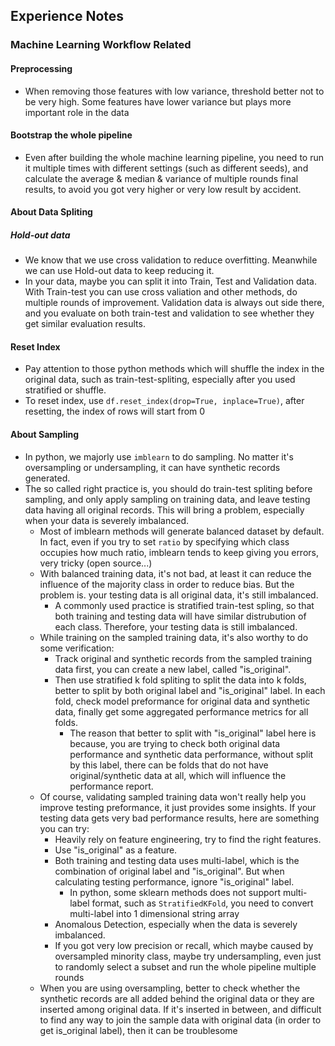## Experience Notes

### Machine Learning Workflow Related
#### Preprocessing
* When removing those features with low variance, threshold better not to be very high. Some features have lower variance but plays more important role in the data
#### Bootstrap the whole pipeline
* Even after building the whole machine learning pipeline, you need to run it multiple times with different settings (such as different seeds), and calculate the average & median & variance of multiple rounds final results, to avoid you got very higher or very low result by accident.
#### About Data Spliting
##### Hold-out data
* We know that we use cross validation to reduce overfitting. Meanwhile we can use Hold-out data to keep reducing it.
* In your data, maybe you can split it into Train, Test and Validation data. With Train-test you can use cross valiation and other methods, do multiple rounds of improvement. Validation data is always out side there, and you evaluate on both train-test and validation to see whether they get similar evaluation results.

#### Reset Index
* Pay attention to those python methods which will shuffle the index in the original data, such as train-test-spliting, especially after you used stratified or shuffle.
* To reset index, use `df.reset_index(drop=True, inplace=True)`, after resetting, the index of rows will start from 0

#### About Sampling
* In python, we majorly use `imblearn` to do sampling. No matter it's oversampling or undersampling, it can have synthetic records generated.
* The so called right practice is, you should do train-test spliting before sampling, and only apply sampling on training data, and leave testing data having all original records. This will bring a problem, especially when your data is severely imbalanced.
  * Most of imblearn methods will generate balanced dataset by default. In fact, even if you try to set `ratio` by specifying which class occupies how much ratio, imblearn tends to keep giving you errors, very tricky (open source...)
  * With balanced training data, it's not bad, at least it can reduce the influence of the majority class in order to reduce bias. But the problem is. your testing data is all original data, it's still imbalanced.
    * A commonly used practice is stratified train-test spling, so that both training and testing data will have similar distrubution of each class. Therefore, your testing data is still imbalanced.
  * While training on the sampled training data, it's also worthy to do some verification:
    * Track original and synthetic records from the sampled training data first, you can create a new label, called "is_original".
    * Then use stratified k fold spliting to split the data into k folds, better to split by both original label and "is_original" label. In each fold, check model preformance for original data and synthetic data, finally get some aggregated performance metrics for all folds.
      * The reason that better to split with "is_original" label here is because, you are trying to check both original data performance and synthetic data performance, without split by this label, there can be folds that do not have original/synthetic data at all, which will influence the performance report.
  * Of course, validating sampled training data won't really help you improve testing preformance, it just provides some insights. If your testing data gets very bad performance results, here are something you can try:
    * Heavily rely on feature engineering, try to find the right features.
    * Use "is_original" as a feature.
    * Both training and testing data uses multi-label, which is the combination of original label and "is_original". But when calculating testing performance, ignore "is_original" label.
      * In python, some sklearn methods does not support multi-label format, such as `StratifiedKFold`, you need to convert multi-label into 1 dimensional string array
    * Anomalous Detection, especially when the data is severely imbalanced.
    * If you got very low precision or recall, which maybe caused by oversampled minority class, maybe try undersampling, even just to randomly select a subset and run the whole pipeline multiple rounds
  * When you are using oversampling, better to check whether the synthetic records are all added behind the original data or they are inserted among original data. If it's inserted in between, and difficult to find any way to join the sample data with original data (in order to get is_original label), then it can be troublesome

